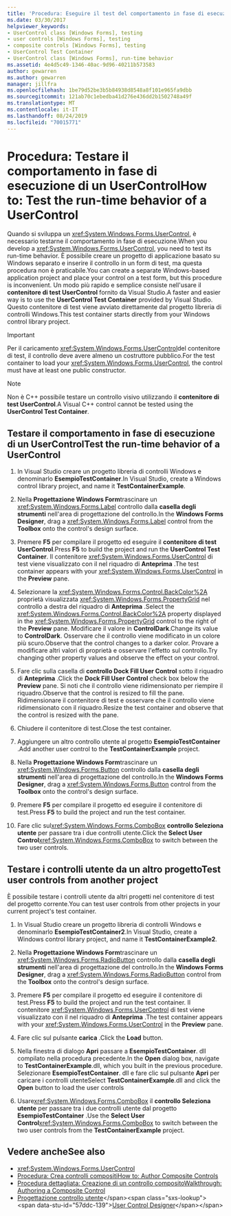 ```yaml
---
title: 'Procedura: Eseguire il test del comportamento in fase di esecuzione di UserControl'
ms.date: 03/30/2017
helpviewer_keywords:
- UserControl class [Windows Forms], testing
- user controls [Windows Forms], testing
- composite controls [Windows Forms], testing
- UserControl Test Container
- UserControl class [Windows Forms], run-time behavior
ms.assetid: 4e4d5c49-1346-40ac-9d96-40211b573583
author: gewarren
ms.author: gewarren
manager: jillfra
ms.openlocfilehash: 1be79d52be3b5b84938d8548a8f101e965fa9dbb
ms.sourcegitcommit: 121ab70c1ebedba41d276e436dd2b1502748a49f
ms.translationtype: MT
ms.contentlocale: it-IT
ms.lasthandoff: 08/24/2019
ms.locfileid: "70015771"
---
```

# <a name="how-to-test-the-run-time-behavior-of-a-usercontrol"></a><span data-ttu-id="57ddc-102">Procedura: Testare il comportamento in fase di esecuzione di un UserControl</span><span class="sxs-lookup"><span data-stu-id="57ddc-102">How to: Test the run-time behavior of a UserControl</span></span>

<span data-ttu-id="57ddc-103">Quando si sviluppa un <xref:System.Windows.Forms.UserControl>, è necessario testarne il comportamento in fase di esecuzione.</span><span class="sxs-lookup"><span data-stu-id="57ddc-103">When you develop a <xref:System.Windows.Forms.UserControl>, you need to test its run-time behavior.</span></span> <span data-ttu-id="57ddc-104">È possibile creare un progetto di applicazione basato su Windows separato e inserire il controllo in un form di test, ma questa procedura non è praticabile.</span><span class="sxs-lookup"><span data-stu-id="57ddc-104">You can create a separate Windows-based application project and place your control on a test form, but this procedure is inconvenient.</span></span> <span data-ttu-id="57ddc-105">Un modo più rapido e semplice consiste nell'usare il **contenitore di test UserControl** fornito da Visual Studio.</span><span class="sxs-lookup"><span data-stu-id="57ddc-105">A faster and easier way is to use the **UserControl Test Container** provided by Visual Studio.</span></span> <span data-ttu-id="57ddc-106">Questo contenitore di test viene avviato direttamente dal progetto libreria di controlli Windows.</span><span class="sxs-lookup"><span data-stu-id="57ddc-106">This test container starts directly from your Windows control library project.</span></span>

> [!IMPORTANT]
> <span data-ttu-id="57ddc-107">Per il caricamento <xref:System.Windows.Forms.UserControl>del contenitore di test, il controllo deve avere almeno un costruttore pubblico.</span><span class="sxs-lookup"><span data-stu-id="57ddc-107">For the test container to load your <xref:System.Windows.Forms.UserControl>, the control must have at least one public constructor.</span></span>

> [!NOTE]
> <span data-ttu-id="57ddc-108">Non è C++ possibile testare un controllo visivo utilizzando il **contenitore di test UserControl**.</span><span class="sxs-lookup"><span data-stu-id="57ddc-108">A Visual C++ control cannot be tested using the **UserControl Test Container**.</span></span>

## <a name="test-the-run-time-behavior-of-a-usercontrol"></a><span data-ttu-id="57ddc-109">Testare il comportamento in fase di esecuzione di un UserControl</span><span class="sxs-lookup"><span data-stu-id="57ddc-109">Test the run-time behavior of a UserControl</span></span>

1. <span data-ttu-id="57ddc-110">In Visual Studio creare un progetto libreria di controlli Windows e denominarlo **EsempioTestContainer**.</span><span class="sxs-lookup"><span data-stu-id="57ddc-110">In Visual Studio, create a Windows control library project, and name it **TestContainerExample**.</span></span>

2. <span data-ttu-id="57ddc-111">Nella **Progettazione Windows Form**trascinare un <xref:System.Windows.Forms.Label> controllo dalla **casella degli strumenti** nell'area di progettazione del controllo.</span><span class="sxs-lookup"><span data-stu-id="57ddc-111">In the **Windows Forms Designer**, drag a <xref:System.Windows.Forms.Label> control from the **Toolbox** onto the control's design surface.</span></span>

3. <span data-ttu-id="57ddc-112">Premere **F5** per compilare il progetto ed eseguire il **contenitore di test UserControl**.</span><span class="sxs-lookup"><span data-stu-id="57ddc-112">Press **F5** to build the project and run the **UserControl Test Container**.</span></span> <span data-ttu-id="57ddc-113">Il contenitore <xref:System.Windows.Forms.UserControl> di test viene visualizzato con il nel riquadro di **Anteprima** .</span><span class="sxs-lookup"><span data-stu-id="57ddc-113">The test container appears with your <xref:System.Windows.Forms.UserControl> in the **Preview** pane.</span></span>

4. <span data-ttu-id="57ddc-114">Selezionare la <xref:System.Windows.Forms.Control.BackColor%2A> proprietà visualizzata <xref:System.Windows.Forms.PropertyGrid> nel controllo a destra del riquadro di **Anteprima** .</span><span class="sxs-lookup"><span data-stu-id="57ddc-114">Select the <xref:System.Windows.Forms.Control.BackColor%2A> property displayed in the <xref:System.Windows.Forms.PropertyGrid> control to the right of the **Preview** pane.</span></span> <span data-ttu-id="57ddc-115">Modificare il valore in **ControlDark**.</span><span class="sxs-lookup"><span data-stu-id="57ddc-115">Change its value to **ControlDark**.</span></span> <span data-ttu-id="57ddc-116">Osservare che il controllo viene modificato in un colore più scuro.</span><span class="sxs-lookup"><span data-stu-id="57ddc-116">Observe that the control changes to a darker color.</span></span> <span data-ttu-id="57ddc-117">Provare a modificare altri valori di proprietà e osservare l'effetto sul controllo.</span><span class="sxs-lookup"><span data-stu-id="57ddc-117">Try changing other property values and observe the effect on your control.</span></span>

5. <span data-ttu-id="57ddc-118">Fare clic sulla casella di **controllo Dock Fill User Control** sotto il riquadro di **Anteprima** .</span><span class="sxs-lookup"><span data-stu-id="57ddc-118">Click the **Dock Fill User Control** check box below the **Preview** pane.</span></span> <span data-ttu-id="57ddc-119">Si noti che il controllo viene ridimensionato per riempire il riquadro.</span><span class="sxs-lookup"><span data-stu-id="57ddc-119">Observe that the control is resized to fill the pane.</span></span> <span data-ttu-id="57ddc-120">Ridimensionare il contenitore di test e osservare che il controllo viene ridimensionato con il riquadro.</span><span class="sxs-lookup"><span data-stu-id="57ddc-120">Resize the test container and observe that the control is resized with the pane.</span></span>

6. <span data-ttu-id="57ddc-121">Chiudere il contenitore di test.</span><span class="sxs-lookup"><span data-stu-id="57ddc-121">Close the test container.</span></span>

7. <span data-ttu-id="57ddc-122">Aggiungere un altro controllo utente al progetto **EsempioTestContainer** .</span><span class="sxs-lookup"><span data-stu-id="57ddc-122">Add another user control to the **TestContainerExample** project.</span></span>

8. <span data-ttu-id="57ddc-123">Nella **Progettazione Windows Form**trascinare un <xref:System.Windows.Forms.Button> controllo dalla **casella degli strumenti** nell'area di progettazione del controllo.</span><span class="sxs-lookup"><span data-stu-id="57ddc-123">In the **Windows Forms Designer**, drag a <xref:System.Windows.Forms.Button> control from the **Toolbox** onto the control's design surface.</span></span>

9. <span data-ttu-id="57ddc-124">Premere **F5** per compilare il progetto ed eseguire il contenitore di test.</span><span class="sxs-lookup"><span data-stu-id="57ddc-124">Press **F5** to build the project and run the test container.</span></span>

10. <span data-ttu-id="57ddc-125">Fare clic sul<xref:System.Windows.Forms.ComboBox> **controllo Seleziona utente** per passare tra i due controlli utente.</span><span class="sxs-lookup"><span data-stu-id="57ddc-125">Click the **Select User Control**<xref:System.Windows.Forms.ComboBox> to switch between the two user controls.</span></span>

## <a name="test-user-controls-from-another-project"></a><span data-ttu-id="57ddc-126">Testare i controlli utente da un altro progetto</span><span class="sxs-lookup"><span data-stu-id="57ddc-126">Test user controls from another project</span></span>

<span data-ttu-id="57ddc-127">È possibile testare i controlli utente da altri progetti nel contenitore di test del progetto corrente.</span><span class="sxs-lookup"><span data-stu-id="57ddc-127">You can test user controls from other projects in your current project's test container.</span></span>

1. <span data-ttu-id="57ddc-128">In Visual Studio creare un progetto libreria di controlli Windows e denominarlo **EsempioTestContainer2**.</span><span class="sxs-lookup"><span data-stu-id="57ddc-128">In Visual Studio, create a Windows control library project, and name it **TestContainerExample2**.</span></span>

2. <span data-ttu-id="57ddc-129">Nella **Progettazione Windows Form**trascinare un <xref:System.Windows.Forms.RadioButton> controllo dalla **casella degli strumenti** nell'area di progettazione del controllo.</span><span class="sxs-lookup"><span data-stu-id="57ddc-129">In the **Windows Forms Designer**, drag a <xref:System.Windows.Forms.RadioButton> control from the **Toolbox** onto the control's design surface.</span></span>

3. <span data-ttu-id="57ddc-130">Premere **F5** per compilare il progetto ed eseguire il contenitore di test.</span><span class="sxs-lookup"><span data-stu-id="57ddc-130">Press **F5** to build the project and run the test container.</span></span> <span data-ttu-id="57ddc-131">Il contenitore <xref:System.Windows.Forms.UserControl> di test viene visualizzato con il nel riquadro di **Anteprima** .</span><span class="sxs-lookup"><span data-stu-id="57ddc-131">The test container appears with your <xref:System.Windows.Forms.UserControl> in the **Preview** pane.</span></span>

4. <span data-ttu-id="57ddc-132">Fare clic sul pulsante **carica** .</span><span class="sxs-lookup"><span data-stu-id="57ddc-132">Click the **Load** button.</span></span>

5. <span data-ttu-id="57ddc-133">Nella finestra di dialogo **Apri** passare a **EsempioTestContainer**. dll compilato nella procedura precedente.</span><span class="sxs-lookup"><span data-stu-id="57ddc-133">In the **Open** dialog box, navigate to **TestContainerExample**.dll, which you built in the previous procedure.</span></span> <span data-ttu-id="57ddc-134">Selezionare **EsempioTestContainer**. dll e fare clic sul pulsante **Apri** per caricare i controlli utente</span><span class="sxs-lookup"><span data-stu-id="57ddc-134">Select **TestContainerExample**.dll and click the **Open** button to load the user controls</span></span>

6. <span data-ttu-id="57ddc-135">Usare<xref:System.Windows.Forms.ComboBox> il **controllo Seleziona utente** per passare tra i due controlli utente dal progetto **EsempioTestContainer** .</span><span class="sxs-lookup"><span data-stu-id="57ddc-135">Use the **Select User Control**<xref:System.Windows.Forms.ComboBox> to switch between the two user controls from the **TestContainerExample** project.</span></span>

## <a name="see-also"></a><span data-ttu-id="57ddc-136">Vedere anche</span><span class="sxs-lookup"><span data-stu-id="57ddc-136">See also</span></span>

- <xref:System.Windows.Forms.UserControl>
- [<span data-ttu-id="57ddc-137">Procedura: Crea controlli compositi</span><span class="sxs-lookup"><span data-stu-id="57ddc-137">How to: Author Composite Controls</span></span>](how-to-author-composite-controls.md)
- [<span data-ttu-id="57ddc-138">Procedura dettagliata: Creazione di un controllo composito</span><span class="sxs-lookup"><span data-stu-id="57ddc-138">Walkthrough: Authoring a Composite Control</span></span>](walkthrough-authoring-a-composite-control-with-visual-csharp.md)
- <span data-ttu-id="57ddc-139">[Progettazione controllo utente](https://docs.microsoft.com/previous-versions/visualstudio/visual-studio-2010/183c3hth(v=vs.100))</span><span class="sxs-lookup"><span data-stu-id="57ddc-139">[User Control Designer](https://docs.microsoft.com/previous-versions/visualstudio/visual-studio-2010/183c3hth(v=vs.100))</span></span>
